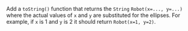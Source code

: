 

Add a `toString()` function that returns the `String` `Robot(x=..., y=...)` where
the actual values of `x` and `y` are substituted for the ellipses. For example,
if `x` is 1 and `y` is 2 it should return `Robot(x=1, y=2)`.
